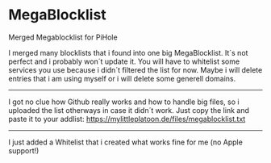 # MegaBlocklist
Merged Megablocklist for PiHole

I merged many blocklists that i found into one big MegaBlocklist.
It´s not perfect and i probably won´t update it.
You will have to whitelist some services you use because i didn´t filtered the list for now.
Maybe i will delete entries that i am using myself or i will delete some generell domains.

--------------------------------------------------------------------------------------------

I got no clue how Github really works and how to handle big files, so i uploaded the list otherways in case it didn´t work. Just copy the link and paste it to your addlist: https://mylittleplatoon.de/files/megablocklist.txt

--------------------------------------------------------------------------------------------

I just added a Whitelist that i created what works fine for me (no Apple support!)

